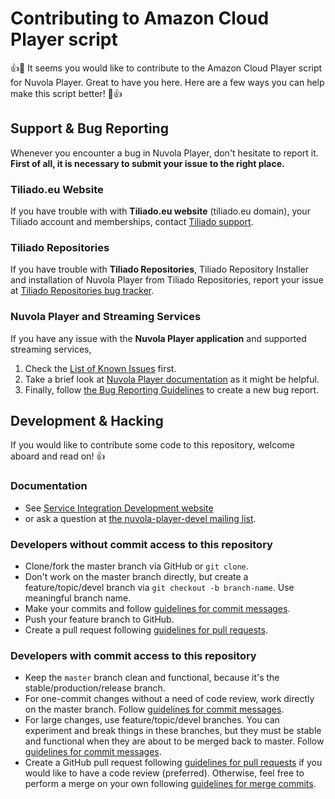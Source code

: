 Contributing to Amazon Cloud Player script
==========================================

:+1::tada: It seems you would like to contribute to the Amazon Cloud Player script for Nuvola Player.
Great to have you here. Here are a few ways you can help make this script better! :tada::+1:

Support & Bug Reporting
-----------------------

Whenever you encounter a bug in Nuvola Player, don't hesitate to report it. **First of all, it is
necessary to submit your issue to the right place.**

### Tiliado.eu Website

If you have trouble with with **Tiliado.eu website** (tiliado.eu domain), your Tiliado account and
memberships, contact [Tiliado support](mailto:support@tiliado.eu).

### Tiliado Repositories

If you have trouble with **Tiliado Repositories**, Tiliado Repository Installer and installation of
Nuvola Player from Tiliado Repositories, report your issue at
[Tiliado Repositories bug tracker](https://github.com/tiliado/tiliado-repositories/issues).

### Nuvola Player and Streaming Services

If you have any issue with the **Nuvola Player application** and supported streaming services,

 1. Check the
    [List of Known Issues](https://github.com/tiliado/nuvolaplayer/wiki/Known-Issues) first.
 2. Take a brief look at
    [Nuvola Player documentation](http://tiliado.github.io/nuvolaplayer/documentation/3.0.html)
    as it might be helpful.
 3. Finally, follow 
    [the Bug Reporting Guidelines](https://github.com/tiliado/nuvolaplayer/wiki/Bug-Reporting-Guidelines)
    to create a new bug report.

Development & Hacking
---------------------
 
If you would like to contribute some code to this repository, welcome aboard and read on! :+1:

### Documentation

  * See [Service Integration Development website](http://tiliado.github.io/nuvolaplayer/development/apps.html)
  * or ask a question at [the nuvola-player-devel mailing list](https://groups.google.com/d/forum/nuvola-player-devel).

### Developers without commit access to this repository

  * Clone/fork the master branch via GitHub or `git clone`.
  * Don't work on the master branch directly, but create a feature/topic/devel branch via
    `git checkout -b branch-name`. Use meaningful branch name.
  * Make your commits and follow
    [guidelines for commit messages](http://tiliado.github.io/nuvolaplayer/development/apps/guidelines.html#commit-messages).
  * Push your feature branch to GitHub.
  * Create a pull request following
    [guidelines for pull requests](http://tiliado.github.io/nuvolaplayer/development/apps/guidelines.html#pull-requests).

### Developers with commit access to this repository
 
  * Keep the `master` branch clean and functional, because it's the stable/production/release
    branch.
  * For one-commit changes without a need of code review, work directly on the master branch.
    Follow
    [guidelines for commit messages](http://tiliado.github.io/nuvolaplayer/development/apps/guidelines.html#commit-messages).
  * For large changes, use feature/topic/devel branches. You can experiment and break things in
    these branches, but they must be stable and functional when they are about to be merged back to
    master. Follow
    [guidelines for commit messages](http://tiliado.github.io/nuvolaplayer/development/apps/guidelines.html#commit-messages).
  * Create a GitHub pull request following
    [guidelines for pull requests](http://tiliado.github.io/nuvolaplayer/development/apps/guidelines.html#pull-requests)
    if you would like to have a code review (preferred). Otherwise, feel free to perform a merge
    on your own following
    [guidelines for merge commits](http://tiliado.github.io/nuvolaplayer/development/apps/guidelines.html#merge-commits).
